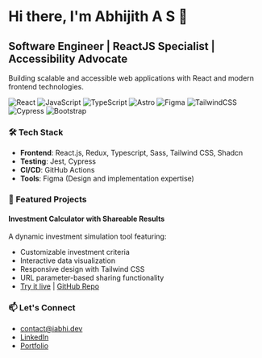 # Hi there, I'm Abhijith A S 👋

## Software Engineer | ReactJS Specialist | Accessibility Advocate

Building scalable and accessible web applications with React and modern frontend technologies.

![React](https://img.shields.io/badge/react-%2320232a.svg?style=for-the-badge&logo=react&logoColor=%2361DAFB)
![JavaScript](https://img.shields.io/badge/javascript-%23323330.svg?style=for-the-badge&logo=javascript&logoColor=%23F7DF1E)
![TypeScript](https://img.shields.io/badge/typescript-%23007ACC.svg?style=for-the-badge&logo=typescript&logoColor=white)
![Astro](https://img.shields.io/badge/astro-%232C2052.svg?style=for-the-badge&logo=astro&logoColor=white)
![Figma](https://img.shields.io/badge/figma-%23F24E1E.svg?style=for-the-badge&logo=figma&logoColor=white)
![TailwindCSS](https://img.shields.io/badge/tailwindcss-%2338B2AC.svg?style=for-the-badge&logo=tailwind-css&logoColor=white)
![Cypress](https://img.shields.io/badge/cypress-%2317202C.svg?style=for-the-badge&logo=cypress&logoColor=white)
![Bootstrap](https://img.shields.io/badge/bootstrap-%23563D7C.svg?style=for-the-badge&logo=bootstrap&logoColor=white)

### 🛠️ Tech Stack
- **Frontend**: React.js, Redux, Typescript, Sass, Tailwind CSS, Shadcn
- **Testing**: Jest, Cypress
- **CI/CD**: GitHub Actions
- **Tools**: Figma (Design and implementation expertise)

### 🚀 Featured Projects

#### Investment Calculator with Shareable Results
A dynamic investment simulation tool featuring:
- Customizable investment criteria
- Interactive data visualization
- Responsive design with Tailwind CSS
- URL parameter-based sharing functionality
- [Try it live](https://iabhi.dev/project/investment-calculator?utm_source=github&utm_medium=readme&utm_campaign=social_media) | [GitHub Repo](https://github.com/thegreatcodebender/investment-calculator)

  
### 📫 Let's Connect
- contact@iabhi.dev
- [LinkedIn](https://www.linkedin.com/in/abhijith-as/)
- [Portfolio](https://iabhi.dev?utm_source=github&utm_medium=readme&utm_campaign=social_media)
